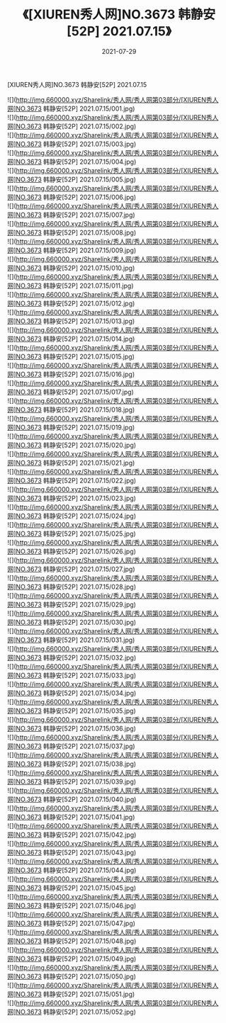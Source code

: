 ﻿---
layout: post
title:  《[XIUREN秀人网]NO.3673 韩静安[52P] 2021.07.15》
date:   2021-07-29
img: http://img.660000.xyz/Sharelink/秀人网/秀人网第03部分/[XIUREN秀人网]NO.3673 韩静安[52P] 2021.07.15/000.jpg
categories: [美女, 清纯, 唯美]
---

[XIUREN秀人网]NO.3673 韩静安[52P] 2021.07.15

  ![](http://img.660000.xyz/Sharelink/秀人网/秀人网第03部分/[XIUREN秀人网]NO.3673 韩静安[52P] 2021.07.15/001.jpg) <br> ![](http://img.660000.xyz/Sharelink/秀人网/秀人网第03部分/[XIUREN秀人网]NO.3673 韩静安[52P] 2021.07.15/002.jpg) <br> ![](http://img.660000.xyz/Sharelink/秀人网/秀人网第03部分/[XIUREN秀人网]NO.3673 韩静安[52P] 2021.07.15/003.jpg) <br> ![](http://img.660000.xyz/Sharelink/秀人网/秀人网第03部分/[XIUREN秀人网]NO.3673 韩静安[52P] 2021.07.15/004.jpg) <br> ![](http://img.660000.xyz/Sharelink/秀人网/秀人网第03部分/[XIUREN秀人网]NO.3673 韩静安[52P] 2021.07.15/005.jpg) <br> ![](http://img.660000.xyz/Sharelink/秀人网/秀人网第03部分/[XIUREN秀人网]NO.3673 韩静安[52P] 2021.07.15/006.jpg) <br> ![](http://img.660000.xyz/Sharelink/秀人网/秀人网第03部分/[XIUREN秀人网]NO.3673 韩静安[52P] 2021.07.15/007.jpg) <br> ![](http://img.660000.xyz/Sharelink/秀人网/秀人网第03部分/[XIUREN秀人网]NO.3673 韩静安[52P] 2021.07.15/008.jpg) <br> ![](http://img.660000.xyz/Sharelink/秀人网/秀人网第03部分/[XIUREN秀人网]NO.3673 韩静安[52P] 2021.07.15/009.jpg) <br> ![](http://img.660000.xyz/Sharelink/秀人网/秀人网第03部分/[XIUREN秀人网]NO.3673 韩静安[52P] 2021.07.15/010.jpg) <br> ![](http://img.660000.xyz/Sharelink/秀人网/秀人网第03部分/[XIUREN秀人网]NO.3673 韩静安[52P] 2021.07.15/011.jpg) <br> ![](http://img.660000.xyz/Sharelink/秀人网/秀人网第03部分/[XIUREN秀人网]NO.3673 韩静安[52P] 2021.07.15/012.jpg) <br> ![](http://img.660000.xyz/Sharelink/秀人网/秀人网第03部分/[XIUREN秀人网]NO.3673 韩静安[52P] 2021.07.15/013.jpg) <br> ![](http://img.660000.xyz/Sharelink/秀人网/秀人网第03部分/[XIUREN秀人网]NO.3673 韩静安[52P] 2021.07.15/014.jpg) <br> ![](http://img.660000.xyz/Sharelink/秀人网/秀人网第03部分/[XIUREN秀人网]NO.3673 韩静安[52P] 2021.07.15/015.jpg) <br> ![](http://img.660000.xyz/Sharelink/秀人网/秀人网第03部分/[XIUREN秀人网]NO.3673 韩静安[52P] 2021.07.15/016.jpg) <br> ![](http://img.660000.xyz/Sharelink/秀人网/秀人网第03部分/[XIUREN秀人网]NO.3673 韩静安[52P] 2021.07.15/017.jpg) <br> ![](http://img.660000.xyz/Sharelink/秀人网/秀人网第03部分/[XIUREN秀人网]NO.3673 韩静安[52P] 2021.07.15/018.jpg) <br> ![](http://img.660000.xyz/Sharelink/秀人网/秀人网第03部分/[XIUREN秀人网]NO.3673 韩静安[52P] 2021.07.15/019.jpg) <br> ![](http://img.660000.xyz/Sharelink/秀人网/秀人网第03部分/[XIUREN秀人网]NO.3673 韩静安[52P] 2021.07.15/020.jpg) <br> ![](http://img.660000.xyz/Sharelink/秀人网/秀人网第03部分/[XIUREN秀人网]NO.3673 韩静安[52P] 2021.07.15/021.jpg) <br> ![](http://img.660000.xyz/Sharelink/秀人网/秀人网第03部分/[XIUREN秀人网]NO.3673 韩静安[52P] 2021.07.15/022.jpg) <br> ![](http://img.660000.xyz/Sharelink/秀人网/秀人网第03部分/[XIUREN秀人网]NO.3673 韩静安[52P] 2021.07.15/023.jpg) <br> ![](http://img.660000.xyz/Sharelink/秀人网/秀人网第03部分/[XIUREN秀人网]NO.3673 韩静安[52P] 2021.07.15/024.jpg) <br> ![](http://img.660000.xyz/Sharelink/秀人网/秀人网第03部分/[XIUREN秀人网]NO.3673 韩静安[52P] 2021.07.15/025.jpg) <br> ![](http://img.660000.xyz/Sharelink/秀人网/秀人网第03部分/[XIUREN秀人网]NO.3673 韩静安[52P] 2021.07.15/026.jpg) <br> ![](http://img.660000.xyz/Sharelink/秀人网/秀人网第03部分/[XIUREN秀人网]NO.3673 韩静安[52P] 2021.07.15/027.jpg) <br> ![](http://img.660000.xyz/Sharelink/秀人网/秀人网第03部分/[XIUREN秀人网]NO.3673 韩静安[52P] 2021.07.15/028.jpg) <br> ![](http://img.660000.xyz/Sharelink/秀人网/秀人网第03部分/[XIUREN秀人网]NO.3673 韩静安[52P] 2021.07.15/029.jpg) <br> ![](http://img.660000.xyz/Sharelink/秀人网/秀人网第03部分/[XIUREN秀人网]NO.3673 韩静安[52P] 2021.07.15/030.jpg) <br> ![](http://img.660000.xyz/Sharelink/秀人网/秀人网第03部分/[XIUREN秀人网]NO.3673 韩静安[52P] 2021.07.15/031.jpg) <br> ![](http://img.660000.xyz/Sharelink/秀人网/秀人网第03部分/[XIUREN秀人网]NO.3673 韩静安[52P] 2021.07.15/032.jpg) <br> ![](http://img.660000.xyz/Sharelink/秀人网/秀人网第03部分/[XIUREN秀人网]NO.3673 韩静安[52P] 2021.07.15/033.jpg) <br> ![](http://img.660000.xyz/Sharelink/秀人网/秀人网第03部分/[XIUREN秀人网]NO.3673 韩静安[52P] 2021.07.15/034.jpg) <br> ![](http://img.660000.xyz/Sharelink/秀人网/秀人网第03部分/[XIUREN秀人网]NO.3673 韩静安[52P] 2021.07.15/035.jpg) <br> ![](http://img.660000.xyz/Sharelink/秀人网/秀人网第03部分/[XIUREN秀人网]NO.3673 韩静安[52P] 2021.07.15/036.jpg) <br> ![](http://img.660000.xyz/Sharelink/秀人网/秀人网第03部分/[XIUREN秀人网]NO.3673 韩静安[52P] 2021.07.15/037.jpg) <br> ![](http://img.660000.xyz/Sharelink/秀人网/秀人网第03部分/[XIUREN秀人网]NO.3673 韩静安[52P] 2021.07.15/038.jpg) <br> ![](http://img.660000.xyz/Sharelink/秀人网/秀人网第03部分/[XIUREN秀人网]NO.3673 韩静安[52P] 2021.07.15/039.jpg) <br> ![](http://img.660000.xyz/Sharelink/秀人网/秀人网第03部分/[XIUREN秀人网]NO.3673 韩静安[52P] 2021.07.15/040.jpg) <br> ![](http://img.660000.xyz/Sharelink/秀人网/秀人网第03部分/[XIUREN秀人网]NO.3673 韩静安[52P] 2021.07.15/041.jpg) <br> ![](http://img.660000.xyz/Sharelink/秀人网/秀人网第03部分/[XIUREN秀人网]NO.3673 韩静安[52P] 2021.07.15/042.jpg) <br> ![](http://img.660000.xyz/Sharelink/秀人网/秀人网第03部分/[XIUREN秀人网]NO.3673 韩静安[52P] 2021.07.15/043.jpg) <br> ![](http://img.660000.xyz/Sharelink/秀人网/秀人网第03部分/[XIUREN秀人网]NO.3673 韩静安[52P] 2021.07.15/044.jpg) <br> ![](http://img.660000.xyz/Sharelink/秀人网/秀人网第03部分/[XIUREN秀人网]NO.3673 韩静安[52P] 2021.07.15/045.jpg) <br> ![](http://img.660000.xyz/Sharelink/秀人网/秀人网第03部分/[XIUREN秀人网]NO.3673 韩静安[52P] 2021.07.15/046.jpg) <br> ![](http://img.660000.xyz/Sharelink/秀人网/秀人网第03部分/[XIUREN秀人网]NO.3673 韩静安[52P] 2021.07.15/047.jpg) <br> ![](http://img.660000.xyz/Sharelink/秀人网/秀人网第03部分/[XIUREN秀人网]NO.3673 韩静安[52P] 2021.07.15/048.jpg) <br> ![](http://img.660000.xyz/Sharelink/秀人网/秀人网第03部分/[XIUREN秀人网]NO.3673 韩静安[52P] 2021.07.15/049.jpg) <br> ![](http://img.660000.xyz/Sharelink/秀人网/秀人网第03部分/[XIUREN秀人网]NO.3673 韩静安[52P] 2021.07.15/050.jpg) <br> ![](http://img.660000.xyz/Sharelink/秀人网/秀人网第03部分/[XIUREN秀人网]NO.3673 韩静安[52P] 2021.07.15/051.jpg) <br> ![](http://img.660000.xyz/Sharelink/秀人网/秀人网第03部分/[XIUREN秀人网]NO.3673 韩静安[52P] 2021.07.15/052.jpg) <br>